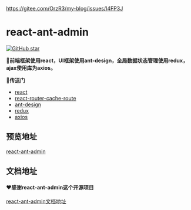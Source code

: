 https://gitee.com/OrzR3/my-blog/issues/I4FP3J



# react-ant-admin

[![GitHub star](https://img.shields.io/github/stars/OrzR3/react-ant-admin?label=GitHub)](https://github.com/OrzR3/react-ant-admin)

:pencil:**前端框架使用react，UI框架使用ant-design，全局数据状态管理使用redux，ajax使用库为axios。**

:rocket:**传送门**

* [react](https://react.docschina.org/)
* [react-router-cache-route](https://www.npmjs.com/package/react-router-cache-route)
* [ant-design](https://ant.design/index-cn)
* [redux](https://redux.js.org/)
* [axios](http://www.axios-js.com/)

## 预览地址

[react-ant-admin](https://orzr3.github.io/reactWeb/index.html)

## 文档地址

#### :heart:感谢react-ant-admin这个开源项目

[react-ant-admin文档地址](https://azhengpersonalblog.top/doc-react-ant-admin/)

